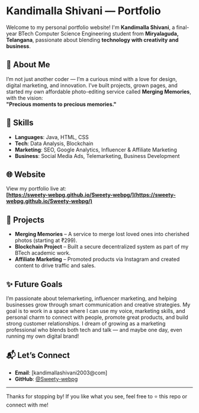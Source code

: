 # Kandimalla Shivani — Portfolio

Welcome to my personal portfolio website! I'm **Kandimalla Shivani**, a final-year BTech Computer Science Engineering student from **Miryalaguda, Telangana**, passionate about blending **technology with creativity and business**.

## 🚀 About Me
I’m not just another coder — I’m a curious mind with a love for design, digital marketing, and innovation. I’ve built projects, grown pages, and started my own affordable photo-editing service called **Merging Memories**, with the vision:  
**"Precious moments to precious memories."**

## 💼 Skills
- **Languages**: Java, HTML, CSS
- **Tech**: Data Analysis, Blockchain
- **Marketing**: SEO, Google Analytics, Influencer & Affiliate Marketing
- **Business**: Social Media Ads, Telemarketing, Business Development

## 🌐 Website
View my portfolio live at:  
**[https://sweety-webpg.github.io/Sweety-webpg/](https://sweety-webpg.github.io/Sweety-webpg/)**

## 📸 Projects
- **Merging Memories** – A service to merge lost loved ones into cherished photos (starting at ₹299).
- **Blockchain Project** – Built a secure decentralized system as part of my BTech academic work.
- **Affiliate Marketing** – Promoted products via Instagram and created content to drive traffic and sales.

## ✨ Future Goals
I’m passionate about telemarketing, influencer marketing, and helping businesses grow through smart communication and creative strategies. My goal is to work in a space where I can use my voice, marketing skills, and personal charm to connect with people, promote great products, and build strong customer relationships. I dream of growing as a marketing professional who blends both tech and talk — and maybe one day, even running my own digital brand!

## 📬 Let’s Connect
- **Email**: [kandimallashivani2003@com]
- **GitHub**: [@Sweety-webpg](https://sweety-webpg.github.io/Sweety-webpg/)

---

Thanks for stopping by! If you like what you see, feel free to ⭐ this repo or connect with me!
